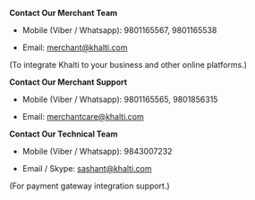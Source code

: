 **Contact Our Merchant Team**

* Mobile (Viber / Whatsapp): 9801165567, 9801165538

* Email: merchant@khalti.com

(To integrate Khalti to your business and other online platforms.)

**Contact Our Merchant Support**

* Mobile (Viber / Whatsapp): 9801165565, 9801856315

* Email: merchantcare@khalti.com

**Contact Our Technical Team**

* Mobile (Viber / Whatsapp): 9843007232

* Email / Skype: sashant@khalti.com

(For payment gateway integration support.)
